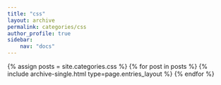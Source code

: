 ```yaml
---
title: "css"
layout: archive
permalink: categories/css
author_profile: true
sidebar:
    nav: "docs"
---
```



{% assign posts = site.categories.css %}
{% for post in posts %} {% include archive-single.html type=page.entries_layout %} {% endfor %}